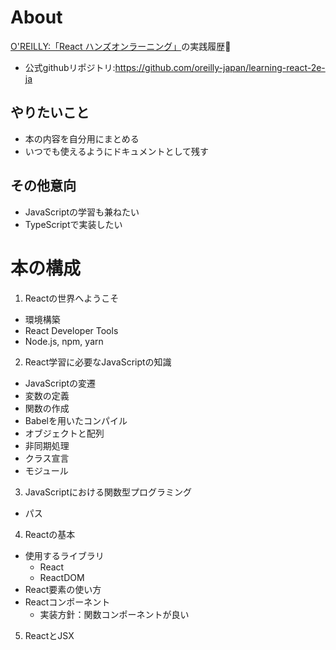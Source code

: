 # About
[O'REILLY:「React ハンズオンラーニング」](https://www.oreilly.co.jp/books/9784873119380/)の実践履歴:brain:
- 公式githubリポジトリ:https://github.com/oreilly-japan/learning-react-2e-ja

## やりたいこと
- 本の内容を自分用にまとめる
- いつでも使えるようにドキュメントとして残す

## その他意向
- JavaScriptの学習も兼ねたい
- TypeScriptで実装したい

# 本の構成
1. Reactの世界へようこそ
 - 環境構築
  - React Developer Tools
  - Node.js, npm, yarn

2. React学習に必要なJavaScriptの知識
 - JavaScriptの変遷
  - 変数の定義
  - 関数の作成
  - Babelを用いたコンパイル
  - オブジェクトと配列
  - 非同期処理
  - クラス宣言
  - モジュール

3. JavaScriptにおける関数型プログラミング
 - パス

4. Reactの基本
 - 使用するライブラリ
   - React
   - ReactDOM
 - React要素の使い方
 - Reactコンポーネント
   - 実装方針：関数コンポーネントが良い

5. ReactとJSX


